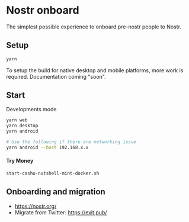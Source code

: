 # Nostr onboard

The simplest possible experience to onboard pre-nostr people to Nostr.

## Setup

```sh
yarn
```

To setup the build for native desktop and mobile platforms, more work is required. Documentation coming "soon".

## Start

Developments mode

```sh
yarn web
yarn desktop
yarn android

# Use the following if there are networking issue
yarn android --host 192.168.x.x
```

#### Try Money

```sh
start-cashu-nutshell-mint-docker.sh
```

## Onboarding and migration

* https://nostr.org/
* Migrate from Twitter: https://exit.pub/
